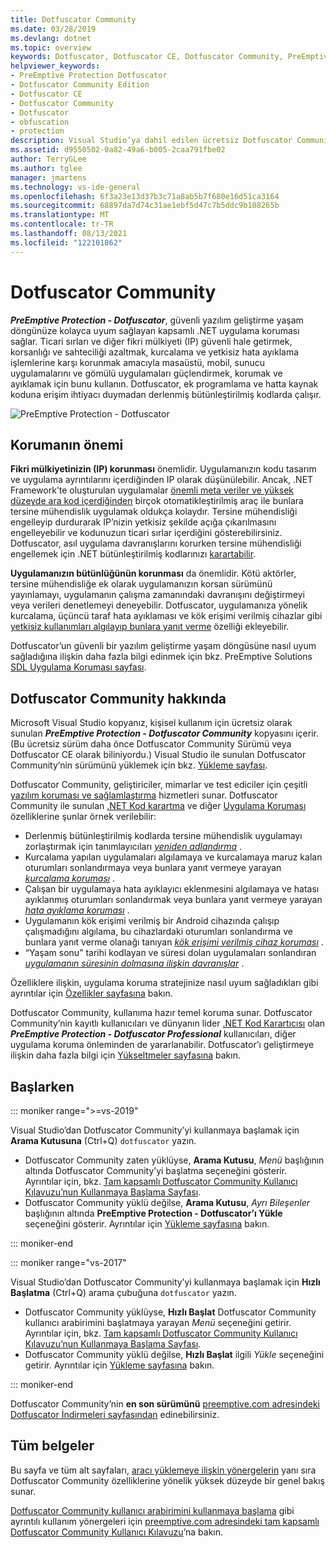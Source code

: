 ```yaml
---
title: Dotfuscator Community
ms.date: 03/28/2019
ms.devlang: dotnet
ms.topic: overview
keywords: Dotfuscator, Dotfuscator CE, Dotfuscator Community, PreEmptive, PreEmptive Solutions, PreEmptive Protection, koruma, topluluk sürümü, kod karartma, .NET, ücretsiz, Visual Studio 2019, Visual Studio 2017, Visual Studio
helpviewer_keywords:
- PreEmptive Protection Dotfuscator
- Dotfuscator Community Edition
- Dotfuscator CE
- Dotfuscator Community
- Dotfuscator
- obfuscation
- protection
description: Visual Studio’ya dahil edilen ücretsiz Dotfuscator Community kopyasıyla .NET uygulamalarınızı korumayı öğrenin.
ms.assetid: d9550502-0a82-49a6-b005-2caa791fbe02
author: TerryGLee
ms.author: tglee
manager: jmartens
ms.technology: vs-ide-general
ms.openlocfilehash: 6f3a23e13d37b3c71a8ab5b7f680e16d51ca3164
ms.sourcegitcommit: 68897da7d74c31ae1ebf5d47c7b5ddc9b108265b
ms.translationtype: MT
ms.contentlocale: tr-TR
ms.lasthandoff: 08/13/2021
ms.locfileid: "122101862"
---
```

# <a name="dotfuscator-community"></a>Dotfuscator Community

***PreEmptive Protection - Dotfuscator***, güvenli yazılım geliştirme yaşam döngünüze kolayca uyum sağlayan kapsamlı .NET uygulama koruması sağlar.
Ticari sırları ve diğer fikri mülkiyeti (IP) güvenli hale getirmek, korsanlığı ve sahteciliği azaltmak, kurcalama ve yetkisiz hata ayıklama işlemlerine karşı korunmak amacıyla masaüstü, mobil, sunucu uygulamalarını ve gömülü uygulamaları güçlendirmek, korumak ve ayıklamak için bunu kullanın.
Dotfuscator, ek programlama ve hatta kaynak koduna erişim ihtiyacı duymadan derlenmiş bütünleştirilmiş kodlarda çalışır.

![PreEmptive Protection - Dotfuscator](media/header.svg)

## <a name="why-protection-matters"></a>Korumanın önemi

**Fikri mülkiyetinizin (IP) korunması** önemlidir.
Uygulamanızın kodu tasarım ve uygulama ayrıntılarını içerdiğinden IP olarak düşünülebilir.
Ancak, .NET Framework’te oluşturulan uygulamalar [önemli meta veriler ve yüksek düzeyde ara kod içerdiğinden][assemblies] birçok otomatikleştirilmiş araç ile bunlara tersine mühendislik uygulamak oldukça kolaydır.
Tersine mühendisliği engelleyip durdurarak IP’nizin yetkisiz şekilde açığa çıkarılmasını engelleyebilir ve kodunuzun ticari sırlar içerdiğini gösterebilirsiniz.
Dotfuscator, asıl uygulama davranışlarını korurken tersine mühendisliği engellemek için .NET bütünleştirilmiş kodlarınızı [karartabilir][obfuscation].

**Uygulamanızın bütünlüğünün korunması** da önemlidir.
Kötü aktörler, tersine mühendisliğe ek olarak uygulamanızın korsan sürümünü yayınlamayı, uygulamanın çalışma zamanındaki davranışını değiştirmeyi veya verileri denetlemeyi deneyebilir.
Dotfuscator, uygulamanıza yönelik kurcalama, üçüncü taraf hata ayıklaması ve kök erişimi verilmiş cihazlar gibi [yetkisiz kullanımları algılayıp bunlara yanıt verme][checks] özelliği ekleyebilir.

Dotfuscator’un güvenli bir yazılım geliştirme yaşam döngüsüne nasıl uyum sağladığına ilişkin daha fazla bilgi edinmek için bkz. PreEmptive Solutions [SDL Uygulama Koruması sayfası][sdl-protection].

## <a name="about-dotfuscator-community"></a>Dotfuscator Community hakkında

Microsoft Visual Studio kopyanız, kişisel kullanım için ücretsiz olarak sunulan ***PreEmptive Protection - Dotfuscator Community*** kopyasını içerir.
(Bu ücretsiz sürüm daha önce Dotfuscator Community Sürümü veya Dotfuscator CE olarak biliniyordu.) Visual Studio ile sunulan Dotfuscator Community’nin sürümünü yüklemek için bkz. [Yükleme sayfası][install].

Dotfuscator Community, geliştiriciler, mimarlar ve test ediciler için çeşitli [yazılım koruması ve sağlamlaştırma][software-protection] hizmetleri sunar.
Dotfuscator Community ile sunulan [.NET Kod karartma][obfuscation] ve diğer [Uygulama Koruması][app-protection] özelliklerine şunlar örnek verilebilir:

* Derlenmiş bütünleştirilmiş kodlarda tersine mühendislik uygulamayı zorlaştırmak için tanımlayıcıları *[yeniden adlandırma][renaming]* .
* Kurcalama yapılan uygulamaları algılamaya ve kurcalamaya maruz kalan oturumları sonlandırmaya veya bunlara yanıt vermeye yarayan *[kurcalama koruması][tamper]* .
* Çalışan bir uygulamaya hata ayıklayıcı eklenmesini algılamaya ve hatası ayıklanmış oturumları sonlandırmak veya bunlara yanıt vermeye yarayan *[hata ayıklama koruması][debug]* .
* Uygulamanın kök erişimi verilmiş bir Android cihazında çalışıp çalışmadığını algılama, bu cihazlardaki oturumları sonlandırma ve bunlara yanıt verme olanağı tanıyan *[kök erişimi verilmiş cihaz koruması][root]* .
* “Yaşam sonu” tarihi kodlayan ve süresi dolan uygulamaları sonlandıran *[uygulamanın süresinin dolmasına ilişkin davranışlar][shelflife]* .

Özelliklere ilişkin, uygulama koruma stratejinize nasıl uyum sağladıkları gibi ayrıntılar için [Özellikler sayfasına][capabilities] bakın.

Dotfuscator Community, kullanıma hazır temel koruma sunar.
Dotfuscator Community’nin kayıtlı kullanıcıları ve dünyanın lider [.NET Kod Karartıcısı][net-obfuscator] olan ***PreEmptive Protection - Dotfuscator Professional*** kullanıcıları, diğer uygulama koruma önleminden de yararlanabilir.
Dotfuscator’ı geliştirmeye ilişkin daha fazla bilgi için [Yükseltmeler sayfasına][upgrades] bakın.

## <a name="getting-started"></a>Başlarken

::: moniker range=">=vs-2019"

Visual Studio’dan Dotfuscator Community’yi kullanmaya başlamak için **Arama Kutusuna** (Ctrl+Q) `dotfuscator` yazın.

* Dotfuscator Community zaten yüklüyse, **Arama Kutusu**, *Menü* başlığının altında Dotfuscator Community’yi başlatma seçeneğini gösterir. Ayrıntılar için, bkz. [Tam kapsamlı Dotfuscator Community Kullanıcı Kılavuzu’nun Kullanmaya Başlama Sayfası][get-started].
* Dotfuscator Community yüklü değilse, **Arama Kutusu**, *Ayrı Bileşenler* başlığının altında **PreEmptive Protection - Dotfuscator’ı Yükle** seçeneğini gösterir. Ayrıntılar için [Yükleme sayfasına][install] bakın.

::: moniker-end

::: moniker range="vs-2017"

Visual Studio’dan Dotfuscator Community’yi kullanmaya başlamak için **Hızlı Başlatma** (Ctrl+Q) arama çubuğuna `dotfuscator` yazın.

* Dotfuscator Community yüklüyse, **Hızlı Başlat** Dotfuscator Community kullanıcı arabirimini başlatmaya yarayan *Menü* seçeneğini getirir. Ayrıntılar için, bkz. [Tam kapsamlı Dotfuscator Community Kullanıcı Kılavuzu’nun Kullanmaya Başlama Sayfası][get-started].
* Dotfuscator Community yüklü değilse, **Hızlı Başlat** ilgili *Yükle* seçeneğini getirir. Ayrıntılar için [Yükleme sayfasına][install] bakın.

::: moniker-end

Dotfuscator Community’nin **en son sürümünü** [preemptive.com adresindeki Dotfuscator İndirmeleri sayfasından][download] edinebilirsiniz.

## <a name="full-documentation"></a>Tüm belgeler

Bu sayfa ve tüm alt sayfaları, [aracı yüklemeye ilişkin yönergelerin][install] yanı sıra Dotfuscator Community özelliklerine yönelik yüksek düzeyde bir genel bakış sunar.

[Dotfuscator Community kullanıcı arabirimini kullanmaya başlama][get-started] gibi ayrıntılı kullanım yönergeleri için [preemptive.com adresindeki tam kapsamlı Dotfuscator Community Kullanıcı Kılavuzu][full]’na bakın.

<!-- Copyright © 2019 PreEmptive Solutions, LLC -->

[assemblies]:  /dotnet/standard/assembly-format
[software-protection]:  https://www.preemptive.com/software-protection
[obfuscation]:  https://www.preemptive.com/obfuscation
[app-protection]:  https://www.preemptive.com/application-protection
[sdl-protection]:  https://www.preemptive.com/solutions/SDL-App-Protection
[net-obfuscator]:  https://www.preemptive.com/products/dotfuscator/overview
[download]:  https://www.preemptive.com/products/dotfuscator/downloads

[install]:  install.md
[capabilities]:  capabilities.md
[upgrades]:  upgrades.md

[get-started]:  https://www.preemptive.com/dotfuscator/ce/docs/help/gui_getstarted.html

[renaming]:  https://www.preemptive.com/dotfuscator/ce/docs/help/obfuscation_renaming.html

[checks]:  https://www.preemptive.com/dotfuscator/ce/docs/help/checks_overview.html
[tamper]:  https://www.preemptive.com/dotfuscator/ce/docs/help/checks_tamper.html
[debug]:  https://www.preemptive.com/dotfuscator/ce/docs/help/checks_debug.html
[root]: https://www.preemptive.com/dotfuscator/ce/docs/help/checks_root.html
[shelflife]:  https://www.preemptive.com/dotfuscator/ce/docs/help/checks_shelflife.html

[full]:  https://www.preemptive.com/dotfuscator/ce/docs/help/index.html
